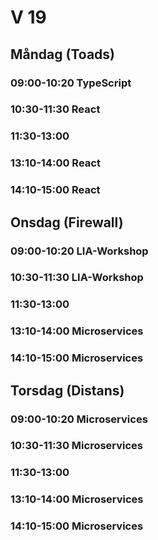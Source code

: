 # V 19
## Måndag (Toads)
### 09:00-10:20 TypeScript
### 10:30-11:30 React
### 11:30-13:00 
### 13:10-14:00 React
### 14:10-15:00 React

## Onsdag (Firewall)
### 09:00-10:20 LIA-Workshop
### 10:30-11:30 LIA-Workshop
### 11:30-13:00  
### 13:10-14:00 Microservices 
### 14:10-15:00 Microservices 

  
## Torsdag (Distans)
### 09:00-10:20 Microservices 
### 10:30-11:30 Microservices 
### 11:30-13:00  
### 13:10-14:00 Microservices 
### 14:10-15:00 Microservices 
